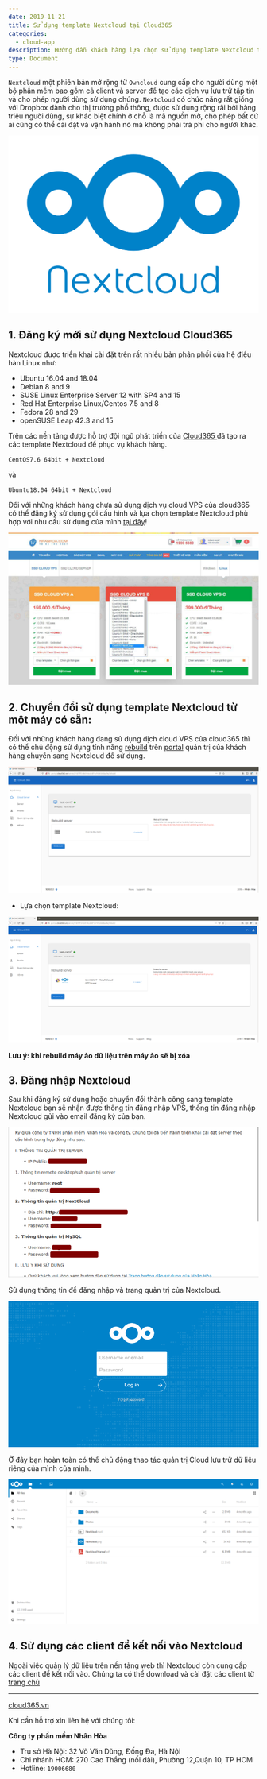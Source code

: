```yaml
---
date: 2019-11-21
title: Sử dụng template Nextcloud tại Cloud365
categories:
  - cloud-app
description: Hướng dẫn khách hàng lựa chọn sử dụng template Nextcloud tại Cloud365
type: Document
---
```


`Nextcloud` một phiên bản mở rộng từ `Owncloud` cung cấp cho người dùng một bộ phần mềm bao gồm cả client và server để tạo các dịch vụ lưu trữ tập tin và cho phép người dùng sử dụng chúng. `Nextcloud` có chức năng rất giống với Dropbox dành cho thị trường phổ thông, được sử dụng rộng rãi bởi hàng triệu người dùng, sự khác biệt chính ở chỗ là mã nguồn mở, cho phép bất cứ ai cũng có thể cài đặt và vận hành nó mà không phải trả phí cho người khác.

<p align="center">

![](/images/img-nextcloud/nextcloud-001.png)
</p>

## 1. Đăng ký mới sử dụng Nextcloud Cloud365

Nextcloud được triển khai cài đặt trên rất nhiều bản phân phối của hệ điều hàn Linux như:

- Ubuntu 16.04 and 18.04
- Debian 8 and 9
- SUSE Linux Enterprise Server 12 with SP4 and 15
- Red Hat Enterprise Linux/Centos 7.5 and 8
- Fedora 28 and 29
- openSUSE Leap 42.3 and 15

Trên các nền tảng được hỗ trợ đội ngũ phát triển của <a href="https://cloud365.vn/" target="_blank">Cloud365 </a>đã tạo ra các template Nextcloud để phục vụ khách hàng.

```
CentOS7.6 64bit + Nextcloud
```
và
```
Ubuntu18.04 64bit + Nextcloud
```

Đối với những khách hàng chưa sử dụng dịch vụ cloud VPS của cloud365 có thể đăng ký sử dụng gói cấu hình và lựa chọn template Nextcloud phù hợp với nhu cầu sử dụng của mình <a href="https://nhanhoa.com/may-chu/may-chu-ao-vps.html" target="_blank">tại đây</a>!

<p align="center">

![](/images/img-nextcloud/nextcloud-002.jpg)
</p>

## 2. Chuyển đổi sử dụng template Nextcloud từ một máy có sẵn:

Đối với những khách hàng đang sử dụng dịch cloud VPS của cloud365 thì có thể chủ động sử dụng tính năng <a href="https://support.cloud365.vn/video/huong-dan-rebuild-cloud-server-cloud365/" target="_blank">rebuild</a> trên <a href="https://portal.cloud365.vn/" target="_blank">portal</a> quản trị của khách hàng chuyển sang Nextcloud để sử dụng.

<p align="center">

![](/images/img-nextcloud/screenshot_1.png)
</p>

- Lựa chọn template Nextcloud:

<p align="center">

![](/images/img-nextcloud/screenshot.png)
</p>


**Lưu ý: khi rebuild máy ảo dữ liệu trên máy ảo sẽ bị xóa**

## 3. Đăng nhập Nextcloud

Sau khi đăng ký sử dụng hoặc chuyển đổi thành công sang template Nextcloud bạn sẽ nhận được thông tin đăng nhập VPS, thông tin đăng nhập Nextcloud gửi vào email đăng ký của bạn. 

<p align="center">

![](/images/img-nextcloud/nextcloud-007.png)
</p>

Sử dụng thông tin để đăng nhập và trang quản trị của Nextcloud.

<p align="center">

![](/images/img-nextcloud/nextcloud-005.png)
</p>

Ở đây bạn hoàn toàn có thể chủ động thao tác quản trị Cloud lưu trữ dữ liệu riêng của mình của mình.

<p align="center">

![](/images/img-nextcloud/nextcloud-006.png)
</p>

## 4. Sử dụng các client để kết nối vào Nextcloud

Ngoài việc quản lý dữ liệu trên nền tảng web thì Nextcloud còn cung cấp các client để kết nối vào. Chúng ta có thể download và cài đặt các client từ <a href="https://nextcloud.com/install/#install-clients" target="_blank">trang chủ</a>

---
<a href="https://cloud365.vn/" target="_blank">cloud365.vn</a>

Khi cần hỗ trợ xin liên hệ với chúng tôi:

**Công ty phần mềm Nhân Hòa**
- Trụ sở Hà Nội: 32 Võ Văn Dũng, Đống Đa, Hà Nội
- Chi nhánh HCM: 270 Cao Thắng (nối dài), Phường 12,Quận 10, TP HCM
- Hotline: `19006680`